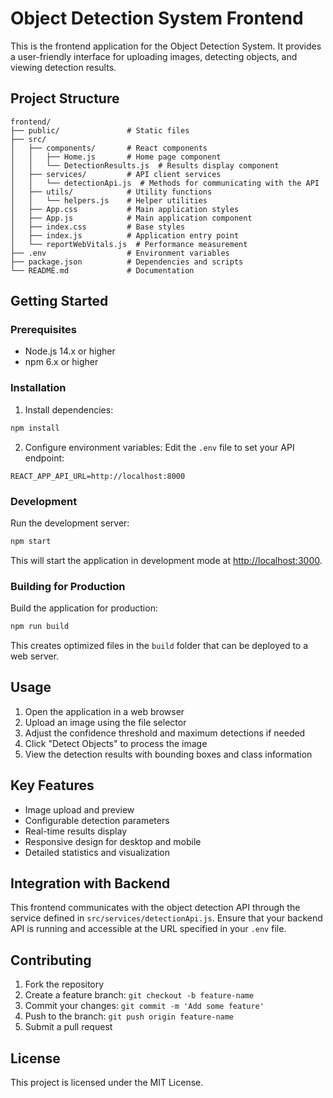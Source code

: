 # Object Detection System Frontend

This is the frontend application for the Object Detection System. It provides a user-friendly interface for uploading images, detecting objects, and viewing detection results.

## Project Structure

```
frontend/
├── public/               # Static files
├── src/
│   ├── components/       # React components
│   │   ├── Home.js       # Home page component
│   │   └── DetectionResults.js  # Results display component
│   ├── services/         # API client services
│   │   └── detectionApi.js  # Methods for communicating with the API
│   ├── utils/            # Utility functions
│   │   └── helpers.js    # Helper utilities
│   ├── App.css           # Main application styles
│   ├── App.js            # Main application component
│   ├── index.css         # Base styles
│   ├── index.js          # Application entry point
│   └── reportWebVitals.js  # Performance measurement
├── .env                  # Environment variables
├── package.json          # Dependencies and scripts
└── README.md             # Documentation
```

## Getting Started

### Prerequisites

- Node.js 14.x or higher
- npm 6.x or higher

### Installation

1. Install dependencies:
```bash
npm install
```

2. Configure environment variables:
Edit the `.env` file to set your API endpoint:
```
REACT_APP_API_URL=http://localhost:8000
```

### Development

Run the development server:
```bash
npm start
```

This will start the application in development mode at [http://localhost:3000](http://localhost:3000).

### Building for Production

Build the application for production:
```bash
npm run build
```

This creates optimized files in the `build` folder that can be deployed to a web server.

## Usage

1. Open the application in a web browser
2. Upload an image using the file selector
3. Adjust the confidence threshold and maximum detections if needed
4. Click "Detect Objects" to process the image
5. View the detection results with bounding boxes and class information

## Key Features

- Image upload and preview
- Configurable detection parameters
- Real-time results display
- Responsive design for desktop and mobile
- Detailed statistics and visualization

## Integration with Backend

This frontend communicates with the object detection API through the service defined in `src/services/detectionApi.js`. Ensure that your backend API is running and accessible at the URL specified in your `.env` file.

## Contributing

1. Fork the repository
2. Create a feature branch: `git checkout -b feature-name`
3. Commit your changes: `git commit -m 'Add some feature'`
4. Push to the branch: `git push origin feature-name`
5. Submit a pull request

## License

This project is licensed under the MIT License.